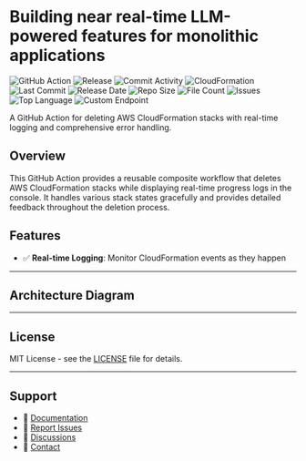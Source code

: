 # Building near real-time LLM-powered features for monolithic applications

![GitHub Action](https://img.shields.io/badge/GitHub-Action-blue?logo=github)&nbsp;![Release](https://github.com/subhamay-bhattacharyya/4102-gen-ai-llm-cft/actions/workflows/release.yaml/badge.svg)&nbsp;![Commit Activity](https://img.shields.io/github/commit-activity/t/subhamay-bhattacharyya/4102-gen-ai-llm-cft)&nbsp;![CloudFormation](https://img.shields.io/badge/AWS-CloudFormation-orange?logo=amazonaws)&nbsp;![Last Commit](https://img.shields.io/github/last-commit/subhamay-bhattacharyya/4102-gen-ai-llm-cft)&nbsp;![Release Date](https://img.shields.io/github/release-date/subhamay-bhattacharyya/4102-gen-ai-llm-cft)&nbsp;![Repo Size](https://img.shields.io/github/repo-size/subhamay-bhattacharyya/4102-gen-ai-llm-cft)&nbsp;![File Count](https://img.shields.io/github/directory-file-count/subhamay-bhattacharyya/4102-gen-ai-llm-cft)&nbsp;![Issues](https://img.shields.io/github/issues/subhamay-bhattacharyya/4102-gen-ai-llm-cft)&nbsp;![Top Language](https://img.shields.io/github/languages/top/subhamay-bhattacharyya/4102-gen-ai-llm-cft)&nbsp;![Custom Endpoint](https://img.shields.io/endpoint?url=https://gist.githubusercontent.com/bsubhamay/6754015feed07511ff64663710f488e9/raw/4102-gen-ai-llm-cft.json?)


A GitHub Action for deleting AWS CloudFormation stacks with real-time logging and comprehensive error handling.

## Overview

This GitHub Action provides a reusable composite workflow that deletes AWS CloudFormation stacks while displaying real-time progress logs in the console. It handles various stack states gracefully and provides detailed feedback throughout the deletion process.

## Features

- ✅ **Real-time Logging**: Monitor CloudFormation events as they happen

---

## Architecture Diagram


---

## License

MIT License - see the [LICENSE](LICENSE) file for details.

---

## Support

- 📖 [Documentation](https://github.com/subhamay-bhattacharyya/4102-gen-ai-llm-cft/wiki)
- 🐛 [Report Issues](https://github.com/subhamay-bhattacharyya/4102-gen-ai-llm-cft/issues)
- 💬 [Discussions](https://github.com/subhamay-bhattacharyya/4102-gen-ai-llm-cft/discussions)
- 📧 [Contact](mailto:support@subhamay.aws@gmail.com)